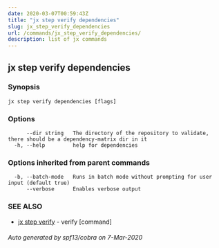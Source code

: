 ```yaml
---
date: 2020-03-07T00:59:43Z
title: "jx step verify dependencies"
slug: jx_step_verify_dependencies
url: /commands/jx_step_verify_dependencies/
description: list of jx commands
---
```

## jx step verify dependencies



### Synopsis



```
jx step verify dependencies [flags]
```

### Options

```
      --dir string   The directory of the repository to validate, there should be a dependency-matrix dir in it
  -h, --help         help for dependencies
```

### Options inherited from parent commands

```
  -b, --batch-mode   Runs in batch mode without prompting for user input (default true)
      --verbose      Enables verbose output
```

### SEE ALSO

* [jx step verify](/commands/jx_step_verify/)	 - verify [command]

###### Auto generated by spf13/cobra on 7-Mar-2020
